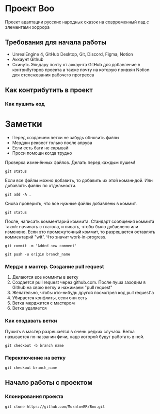 
# Проект Boo
Проект адаптации русских народных сказок на соврременный лад с элементами хоррора

## Требования для начала работы

- UnrealEngine 4, GitHub Desktop, Git, Discord, Figma, Notion
- Аккаунт Github
- Скинуть Эльдару почту от аккаунта GitHub для добавление в контрибуторов проекта а также почту на которую привзян Notion для отслежевания рабочего прогресса



## Как контрибутить в проект

### Как пушить код

# Заметки
- Перед созданием ветки не забудь обновить файлы
- Мерджи реквест только после апрува
- Если есть баги не скрывай
- Проси помощи когда трудно

Проверка изменённых файлов. Делать перед каждым пушем!
```
git status 
```

Если все файлы можно добавить, то добавить их этой команндой. Или добавлять файлы по отдельности.
```
git add -A .
```

Снова проверить, что все нужные файлы добавлены в коммит.
```
git status
```

После, написать комментарий коммита. Стандарт сообщения коммита такой: начинать с глагола, и писать, чтобы было добавлено или изменено.
Если это промежуточный коммит, то разрешается оставлять комментарий "wit". Что значит work-in-progress.
```
git commit -m 'Added new comment'

git push -u origin branch_name
```

### Мердж в мастер. Создание pull request
1. Делаются все коммиты в ветку
2. Создается pull request через github.com. После пуша заходим в Github на свою ветку и нажимаем "pull request"
3. Желательно, чтобы кто-нибудь другой посмотрел код pull request'a
4. Убирается конфлиты, если они есть
5. Ветка мерджится с мастером
6. Ветка удаляется


### Как создавать ветки
Пушить в мастер разрешается в очень редких случаях.
Ветка называется по названии фичи, надо которой будут работать в ней.

```
git checkout -b branch name
```

### Переключение на ветку
```
git checkout branch_name
```
## Начало работы с проектом

### Клонирования проекта
```
git clone https://github.com/MuratovER/Boo.git
```

